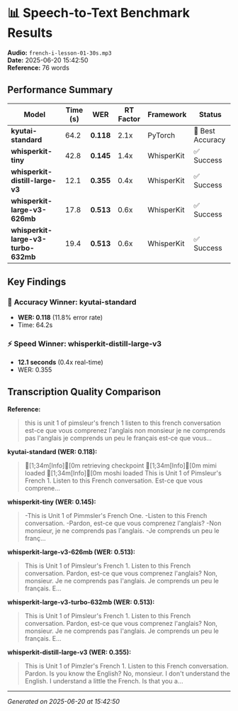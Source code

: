 # 📊 Speech-to-Text Benchmark Results

**Audio:** `french-i-lesson-01-30s.mp3`  
**Date:** 2025-06-20 15:42:50  
**Reference:** 76 words  

## Performance Summary

| Model | Time (s) | WER | RT Factor | Framework | Status |
|-------|----------|-----|-----------|-----------|--------|
| **kyutai-standard** | 64.2 | **0.118** | 2.1x | PyTorch | 🥇 Best Accuracy |
| **whisperkit-tiny** | 42.8 | **0.145** | 1.4x | WhisperKit | ✅ Success |
| **whisperkit-distill-large-v3** | 12.1 | **0.355** | 0.4x | WhisperKit | ✅ Success |
| **whisperkit-large-v3-626mb** | 17.8 | **0.513** | 0.6x | WhisperKit | ✅ Success |
| **whisperkit-large-v3-turbo-632mb** | 19.4 | **0.513** | 0.6x | WhisperKit | ✅ Success |

## Key Findings

### 🎯 **Accuracy Winner: kyutai-standard**
- **WER: 0.118** (11.8% error rate)
- Time: 64.2s

### ⚡ **Speed Winner: whisperkit-distill-large-v3**
- **12.1 seconds** (0.4x real-time)
- WER: 0.355


## Transcription Quality Comparison

**Reference:**
> this is unit 1 of pimsleur's french 1 listen to this french conversation est-ce que vous comprenez l'anglais  non monsieur je ne comprends pas l'anglais je comprends un peu le français est-ce que vous...

**kyutai-standard (WER: 0.118):**
> [1;34m[Info][0m retrieving checkpoint [1;34m[Info][0m mimi loaded [1;34m[Info][0m moshi loaded This is Unit 1 of Pimsleur's French 1. Listen to this French conversation. Est-ce que vous comprene...

**whisperkit-tiny (WER: 0.145):**
> -This is Unit 1 of Pimmsler's French One. -Listen to this French conversation. -Pardon, est-ce que vous comprenez l'anglais? -Non monsieur, je ne comprends pas l'anglais. -Je comprends un peu le franç...

**whisperkit-large-v3-626mb (WER: 0.513):**
> This is Unit 1 of Pimsleur's French 1. Listen to this French conversation. Pardon, est-ce que vous comprenez l'anglais? Non, monsieur. Je ne comprends pas l'anglais. Je comprends un peu le français. E...

**whisperkit-large-v3-turbo-632mb (WER: 0.513):**
> This is Unit 1 of Pimsleur's French 1. Listen to this French conversation. Pardon, est-ce que vous comprenez l'anglais? Non, monsieur. Je ne comprends pas l'anglais. Je comprends un peu le français. E...

**whisperkit-distill-large-v3 (WER: 0.355):**
> This is Unit 1 of Pimzler's French 1. Listen to this French conversation. Pardon. Is you know the English? No, monsieur. I don't understand the English. I understand a little the French. Is that you a...


---
*Generated on 2025-06-20 at 15:42:50*